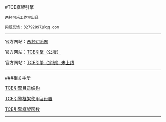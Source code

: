 #TCE框架引擎

`两杯可乐工作室出品`

`问题反馈：327928971@qq.com`

---

官方网站：[两杯可乐网](http://www.twocola.com)

官方网站：[TCE引擎（公版）](http://www.twocola.top)

官方网站：[TCE引擎（定制）未上线](http://www.twocola.top/cm)

<!-- 加入我们：[JoinUs](http://www.twocola.com/messenger/index/join) -->

---

###相关手册

[TCE引擎目录结构](http://twocola.top/tce/manual/structure)

[TCE引擎框架使用及设置](http://twocola.top/tce/manual/getstart)

[TCE引擎框架函数](http://twocola.top/tce/manual/tfunctions)

---
